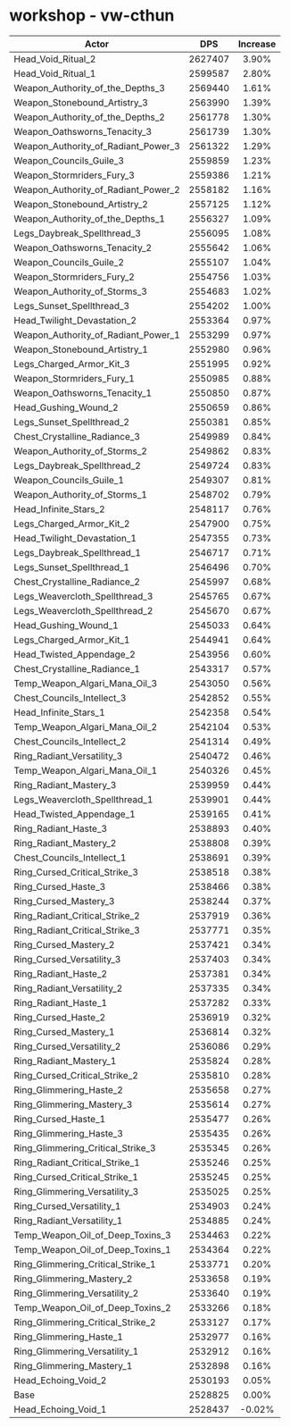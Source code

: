 # workshop - vw-cthun
| Actor | DPS | Increase |
|---|:---:|:---:|
|Head_Void_Ritual_2|2627407|3.90%|
|Head_Void_Ritual_1|2599587|2.80%|
|Weapon_Authority_of_the_Depths_3|2569440|1.61%|
|Weapon_Stonebound_Artistry_3|2563990|1.39%|
|Weapon_Authority_of_the_Depths_2|2561778|1.30%|
|Weapon_Oathsworns_Tenacity_3|2561739|1.30%|
|Weapon_Authority_of_Radiant_Power_3|2561322|1.29%|
|Weapon_Councils_Guile_3|2559859|1.23%|
|Weapon_Stormriders_Fury_3|2559386|1.21%|
|Weapon_Authority_of_Radiant_Power_2|2558182|1.16%|
|Weapon_Stonebound_Artistry_2|2557125|1.12%|
|Weapon_Authority_of_the_Depths_1|2556327|1.09%|
|Legs_Daybreak_Spellthread_3|2556095|1.08%|
|Weapon_Oathsworns_Tenacity_2|2555642|1.06%|
|Weapon_Councils_Guile_2|2555107|1.04%|
|Weapon_Stormriders_Fury_2|2554756|1.03%|
|Weapon_Authority_of_Storms_3|2554683|1.02%|
|Legs_Sunset_Spellthread_3|2554202|1.00%|
|Head_Twilight_Devastation_2|2553364|0.97%|
|Weapon_Authority_of_Radiant_Power_1|2553299|0.97%|
|Weapon_Stonebound_Artistry_1|2552980|0.96%|
|Legs_Charged_Armor_Kit_3|2551995|0.92%|
|Weapon_Stormriders_Fury_1|2550985|0.88%|
|Weapon_Oathsworns_Tenacity_1|2550850|0.87%|
|Head_Gushing_Wound_2|2550659|0.86%|
|Legs_Sunset_Spellthread_2|2550381|0.85%|
|Chest_Crystalline_Radiance_3|2549989|0.84%|
|Weapon_Authority_of_Storms_2|2549862|0.83%|
|Legs_Daybreak_Spellthread_2|2549724|0.83%|
|Weapon_Councils_Guile_1|2549307|0.81%|
|Weapon_Authority_of_Storms_1|2548702|0.79%|
|Head_Infinite_Stars_2|2548117|0.76%|
|Legs_Charged_Armor_Kit_2|2547900|0.75%|
|Head_Twilight_Devastation_1|2547355|0.73%|
|Legs_Daybreak_Spellthread_1|2546717|0.71%|
|Legs_Sunset_Spellthread_1|2546496|0.70%|
|Chest_Crystalline_Radiance_2|2545997|0.68%|
|Legs_Weavercloth_Spellthread_3|2545765|0.67%|
|Legs_Weavercloth_Spellthread_2|2545670|0.67%|
|Head_Gushing_Wound_1|2545033|0.64%|
|Legs_Charged_Armor_Kit_1|2544941|0.64%|
|Head_Twisted_Appendage_2|2543956|0.60%|
|Chest_Crystalline_Radiance_1|2543317|0.57%|
|Temp_Weapon_Algari_Mana_Oil_3|2543050|0.56%|
|Chest_Councils_Intellect_3|2542852|0.55%|
|Head_Infinite_Stars_1|2542358|0.54%|
|Temp_Weapon_Algari_Mana_Oil_2|2542104|0.53%|
|Chest_Councils_Intellect_2|2541314|0.49%|
|Ring_Radiant_Versatility_3|2540472|0.46%|
|Temp_Weapon_Algari_Mana_Oil_1|2540326|0.45%|
|Ring_Radiant_Mastery_3|2539959|0.44%|
|Legs_Weavercloth_Spellthread_1|2539901|0.44%|
|Head_Twisted_Appendage_1|2539165|0.41%|
|Ring_Radiant_Haste_3|2538893|0.40%|
|Ring_Radiant_Mastery_2|2538808|0.39%|
|Chest_Councils_Intellect_1|2538691|0.39%|
|Ring_Cursed_Critical_Strike_3|2538518|0.38%|
|Ring_Cursed_Haste_3|2538466|0.38%|
|Ring_Cursed_Mastery_3|2538244|0.37%|
|Ring_Radiant_Critical_Strike_2|2537919|0.36%|
|Ring_Radiant_Critical_Strike_3|2537771|0.35%|
|Ring_Cursed_Mastery_2|2537421|0.34%|
|Ring_Cursed_Versatility_3|2537403|0.34%|
|Ring_Radiant_Haste_2|2537381|0.34%|
|Ring_Radiant_Versatility_2|2537335|0.34%|
|Ring_Radiant_Haste_1|2537282|0.33%|
|Ring_Cursed_Haste_2|2536919|0.32%|
|Ring_Cursed_Mastery_1|2536814|0.32%|
|Ring_Cursed_Versatility_2|2536086|0.29%|
|Ring_Radiant_Mastery_1|2535824|0.28%|
|Ring_Cursed_Critical_Strike_2|2535810|0.28%|
|Ring_Glimmering_Haste_2|2535658|0.27%|
|Ring_Glimmering_Mastery_3|2535614|0.27%|
|Ring_Cursed_Haste_1|2535477|0.26%|
|Ring_Glimmering_Haste_3|2535435|0.26%|
|Ring_Glimmering_Critical_Strike_3|2535345|0.26%|
|Ring_Radiant_Critical_Strike_1|2535246|0.25%|
|Ring_Cursed_Critical_Strike_1|2535245|0.25%|
|Ring_Glimmering_Versatility_3|2535025|0.25%|
|Ring_Cursed_Versatility_1|2534903|0.24%|
|Ring_Radiant_Versatility_1|2534885|0.24%|
|Temp_Weapon_Oil_of_Deep_Toxins_3|2534463|0.22%|
|Temp_Weapon_Oil_of_Deep_Toxins_1|2534364|0.22%|
|Ring_Glimmering_Critical_Strike_1|2533771|0.20%|
|Ring_Glimmering_Mastery_2|2533658|0.19%|
|Ring_Glimmering_Versatility_2|2533640|0.19%|
|Temp_Weapon_Oil_of_Deep_Toxins_2|2533266|0.18%|
|Ring_Glimmering_Critical_Strike_2|2533127|0.17%|
|Ring_Glimmering_Haste_1|2532977|0.16%|
|Ring_Glimmering_Versatility_1|2532912|0.16%|
|Ring_Glimmering_Mastery_1|2532898|0.16%|
|Head_Echoing_Void_2|2530193|0.05%|
|Base|2528825|0.00%|
|Head_Echoing_Void_1|2528437|-0.02%|
